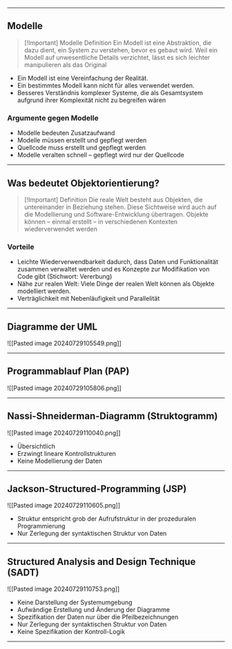 
---
## Modelle 
>[!Important] Modelle Definition
>Ein Modell ist eine Abstraktion, die dazu dient, ein System zu verstehen, bevor
>es gebaut wird. Weil ein Modell auf unwesentliche Details verzichtet, lässt es
>sich leichter manipulieren als das Original

- Ein Modell ist eine Vereinfachung der Realität.
- Ein bestimmtes Modell kann nicht für alles verwendet werden.
- Besseres Verständnis komplexer Systeme, die als Gesamtsystem aufgrund ihrer Komplexität nicht zu begreifen wären

### Argumente gegen Modelle
- Modelle bedeuten Zusatzaufwand
- Modelle müssen erstellt und gepflegt werden
- Quellcode muss erstellt und gepflegt werden
- Modelle veralten schnell – gepflegt wird nur der Quellcode

---
## Was bedeutet Objektorientierung?
>[!Important] Definition
>Die reale Welt besteht aus Objekten, die untereinander in Beziehung stehen.
Diese Sichtweise wird auch auf die Modellierung und Software-Entwicklung
übertragen. Objekte können – einmal erstellt – in verschiedenen Kontexten
wiederverwendet werden

### Vorteile
- Leichte Wiederverwendbarkeit dadurch, dass Daten und Funktionalität zusammen verwaltet werden und es Konzepte zur Modifikation von Code gibt (Stichwort: Vererbung)
- Nähe zur realen Welt: Viele Dinge der realen Welt können als Objekte modelliert werden.
- Verträglichkeit mit Nebenläufigkeit und Parallelität

---
## Diagramme der UML
![[Pasted image 20240729105549.png]]

---
## Programmablauf Plan (PAP)

![[Pasted image 20240729105806.png]]

---
## Nassi-Shneiderman-Diagramm (Struktogramm)

![[Pasted image 20240729110040.png]]

- Übersichtlich
- Erzwingt lineare Kontrollstrukturen
- Keine Modellierung der Daten

---
## Jackson-Structured-Programming (JSP)

![[Pasted image 20240729110605.png]]

- Struktur entspricht grob der Aufrufstruktur in der prozeduralen Programmierung
- Nur Zerlegung der syntaktischen Struktur von Daten

---
## Structured Analysis and Design Technique (SADT)

![[Pasted image 20240729110753.png]]

- Keine Darstellung der Systemumgebung
- Aufwändige Erstellung und Änderung der Diagramme
- Spezifikation der Daten nur über die Pfeilbezeichnungen
- Nur Zerlegung der syntaktischen Struktur von Daten
-  Keine Spezifikation der Kontroll-Logik

---


